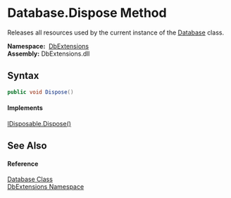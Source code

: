 Database.Dispose Method
=======================
Releases all resources used by the current instance of the [Database][1] class.

  **Namespace:**  [DbExtensions][2]  
  **Assembly:** DbExtensions.dll

Syntax
------

```csharp
public void Dispose()
```

#### Implements
[IDisposable.Dispose()][3]  


See Also
--------

#### Reference
[Database Class][1]  
[DbExtensions Namespace][2]  

[1]: README.md
[2]: ../README.md
[3]: https://docs.microsoft.com/dotnet/api/system.idisposable.dispose#System_IDisposable_Dispose
